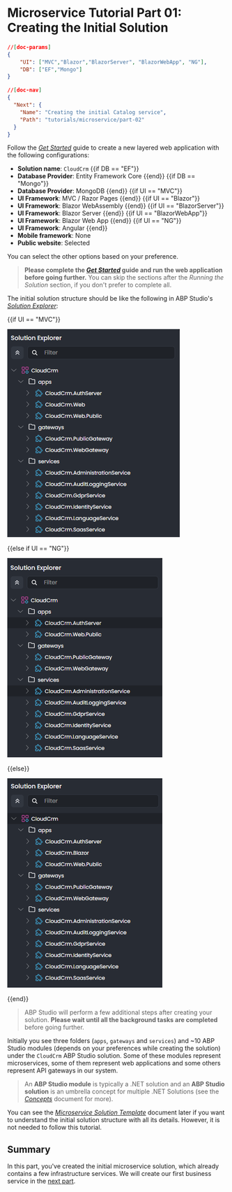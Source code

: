 # Microservice Tutorial Part 01: Creating the Initial Solution

````json
//[doc-params]
{
    "UI": ["MVC","Blazor","BlazorServer", "BlazorWebApp", "NG"],
    "DB": ["EF","Mongo"]
}
````

````json
//[doc-nav]
{
  "Next": {
    "Name": "Creating the initial Catalog service",
    "Path": "tutorials/microservice/part-02"
  }
}
````

Follow the *[Get Started](../../get-started/microservice.md)* guide to create a new layered web application with the following configurations:

* **Solution name**: `CloudCrm`
{{if DB == "EF"}}
* **Database Provider**: Entity Framework Core
{{end}}
{{if DB == "Mongo"}}
* **Database Provider**: MongoDB
{{end}}
{{if UI == "MVC"}}
* **UI Framework**: MVC / Razor Pages
{{end}}
{{if UI == "Blazor"}}
* **UI Framework**: Blazor WebAssembly
{{end}}
{{if UI == "BlazorServer"}}
* **UI Framework**: Blazor Server
{{end}}
{{if UI == "BlazorWebApp"}}
* **UI Framework**: Blazor Web App
{{end}}
{{if UI == "NG"}}
* **UI Framework**: Angular
{{end}}
* **Mobile framework**: None
* **Public website**: Selected

You can select the other options based on your preference.

> **Please complete the *[Get Started](../../get-started/layered-web-application.md)* guide and run the web application before going further.** You can skip the sections after the *Running the Solution* section, if you don't prefer to complete all.

The initial solution structure should be like the following in ABP Studio's *[Solution Explorer](../../studio/solution-explorer.md)*:

{{if UI == "MVC"}}

![abp-studio-solution-explorer-initial-cloud-crm-microservice-solution](images/abp-studio-solution-explorer-initial-cloud-crm-microservice-solution-dark.png)

{{else if UI == "NG"}}

![abp-studio-solution-explorer-initial-cloud-crm-microservice-solution-ng](images/abp-studio-solution-explorer-initial-cloud-crm-microservice-solution-ng-dark.png)

{{else}}

![abp-studio-solution-explorer-initial-cloud-crm-microservice-solution-blazor](images/abp-studio-solution-explorer-initial-cloud-crm-microservice-solution-blazor-dark.png)

{{end}}

> ABP Studio will perform a few additional steps after creating your solution. **Please wait until all the background tasks are completed** before going further.

Initially you see three folders (`apps`, `gateways` and `services`) and ~10 ABP Studio modules (depends on your preferences while creating the solution) under the `CloudCrm` ABP Studio solution. Some of these modules represent microservices, some of them represent web applications and some others represent API gateways in our system.

> An **ABP Studio module** is typically a .NET solution and an **ABP Studio solution** is an umbrella concept for multiple .NET Solutions (see the *[Concepts](../../studio/concepts.md)* document for more).

You can see the *[Microservice Solution Template](../../solution-templates/microservice/index.md)* document later if you want to understand the initial solution structure with all its details. However, it is not needed to follow this tutorial.

## Summary

In this part, you've created the initial microservice solution, which already contains a few infrastructure services. We will create our first business service in the [next part](part-02.md).
